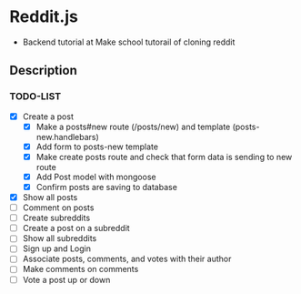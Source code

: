 # Reddit.js 
- Backend tutorial at Make school tutorail of cloning reddit 

## Description
### TODO-LIST

* [X] Create a post
    * [X] Make a posts#new route (/posts/new) and template (posts-new.handlebars)
    * [X] Add form to posts-new template
    * [X] Make create posts route and check that form data is sending to new route
    * [X] Add Post model with mongoose
    * [X] Confirm posts are saving to database
* [X] Show all posts
* [ ] Comment on posts
* [ ] Create subreddits
* [ ] Create a post on a subreddit
* [ ] Show all subreddits
* [ ] Sign up and Login
* [ ] Associate posts, comments, and votes with their author
* [ ] Make comments on comments
* [ ] Vote a post up or down
